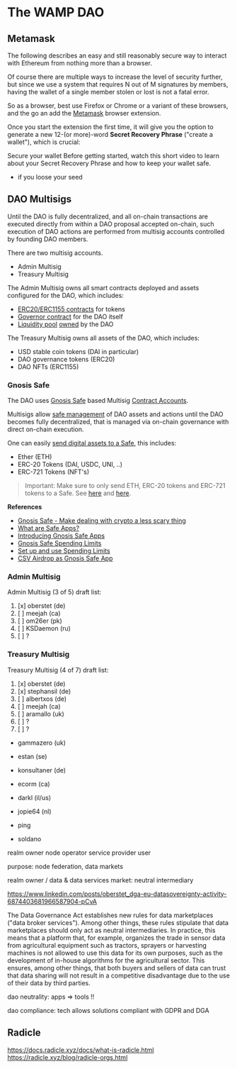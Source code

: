 # The WAMP DAO

## Metamask

The following describes an easy and still reasonably secure way to interact with Ethereum from nothing more than a browser.

Of course there are multiple ways to increase the level of security further, but since we use a system that requires N out of M signatures by members, having the wallet of a single member stolen or lost is not a fatal error.

So as a browser, best use Firefox or Chrome or a variant of these browsers, and the go an add the [Metamask](https://metamask.io/) browser extension.

Once you start the extension the first time, it will give you the option to generate a new 12-(or more)-word **Secret Recovery Phrase** ("create a wallet"), which is crucial:


Secure your wallet
Before getting started, watch this short video to learn about your Secret Recovery Phrase and how to keep your wallet safe.


* if you loose your seed


## DAO Multisigs

Until the DAO is fully decentralized, and all on-chain transactions are executed directly from within a DAO proposal accepted on-chain, such execution of DAO actions are performed from multisig accounts controlled by founding DAO members.

There are two multisig accounts.

* Admin Multisig
* Treasury Multisig

The Admin Multisig owns all smart contracts deployed and assets configured for the DAO, which includes:

* [ERC20/ERC1155 contracts](https://docs.openzeppelin.com/contracts/4.x/tokens) for tokens
* [Governor contract](https://docs.openzeppelin.com/contracts/4.x/api/governance) for the DAO itself
* [Liquidity pool](https://docs.balancer.fi/products/balancer-pools/liquidity-bootstrapping-pools-lbps) [owned](https://dev.balancer.fi/resources/deploy-pools-from-factory/creation) by the DAO

The Treasury Multisig owns all assets of the DAO, which includes:

* USD stable coin tokens (DAI in particular)
* DAO governance tokens (ERC20)
* DAO NFTs (ERC1155)

### Gnosis Safe

The DAO uses [Gnosis Safe](https://gnosis-safe.io/) based Multisig [Contract Accounts](https://docs.gnosis-safe.io/introduction/the-programmable-account/eoas-vs.-contract-accounts).

Multisigs allow [safe management](https://blog.gnosis.pm/how-to-securely-manage-company-crypto-funds-with-gnosis-safe-multisig-8b3f67485985
) of DAO assets and actions until the DAO becomes fully decentralized, that is managed via on-chain governance with direct on-chain execution.

One can easily [send digital assets to a Safe](https://help.gnosis-safe.io/en/articles/3922053-how-can-i-receive-funds), this includes:

* Ether (ETH)
* ERC-20 Tokens (DAI, USDC, UNI, ..)
* ERC-721 Tokens (NFT's)

> Important: Make sure to only send ETH, ERC-20 tokens and ERC-721 tokens to a Safe. See [here](https://help.gnosis-safe.io/en/articles/4970832-supported-asset-types) and [here](https://help.gnosis-safe.io/en/articles/3964868-erc-721-nfts).

**References**

* [Gnosis Safe - Make dealing with crypto a less scary thing](https://www.youtube.com/watch?v=9gyZRq162A8)
* [What are Safe Apps?](https://help.gnosis-safe.io/en/articles/4022022-what-are-safe-apps)
* [Introducing Gnosis Safe Apps](https://blog.gnosis.pm/introducing-gnosis-safe-apps-faef908f69c6)
* [Gnosis Safe Spending Limits](https://blog.gnosis.pm/gnosis-safe-spending-limits-f05b775d06b3)
* [Set up and use Spending Limits](https://help.gnosis-safe.io/en/articles/4667979-set-up-and-use-spending-limits)
* [CSV Airdrop as Gnosis Safe App](https://github.com/bh2smith/safe-airdrop)

### Admin Multisig

Admin Multisig (3 of 5) draft list:

1. [x] oberstet	(de)
2. [ ] meejah (ca)
3. [ ] om26er (pk)
4. [ ] KSDaemon (ru)
5. [ ] ?

### Treasury Multisig

Treasury Multisig (4 of 7) draft list:

1. [x] oberstet	(de)
2. [x] stephansil (de)
3. [ ] albertxos (de)
4. [ ] meejah (ca)
5. [ ] aramallo	(uk)
6. [ ] ?
7. [ ] ?

* gammazero (uk)
* estan	(se)

* konsultaner (de)
* ecorm	(ca)
* darkl (il/us)
* jopie64 (nl)

* ping
* soldano


realm owner
node operator
service provider
user


purpose: node federation, data markets

realm owner / data & data services market: neutral intermediary

https://www.linkedin.com/posts/oberstet_dga-eu-datasovereignty-activity-6874403681966587904-pCvA

The Data Governance Act establishes new rules for data marketplaces ("data broker services"). Among other things, these rules stipulate that data marketplaces should only act as neutral intermediaries. In practice, this means that a platform that, for example, organizes the trade in sensor data from agricultural equipment such as tractors, sprayers or harvesting machines is not allowed to use this data for its own purposes, such as the development of in-house algorithms for the agricultural sector. This ensures, among other things, that both buyers and sellers of data can trust that data sharing will not result in a competitive disadvantage due to the use of their data by third parties.



dao neutrality: apps => tools !!

dao compliance: tech allows solutions compliant with GDPR and DGA

## Radicle

https://docs.radicle.xyz/docs/what-is-radicle.html
https://radicle.xyz/blog/radicle-orgs.html
